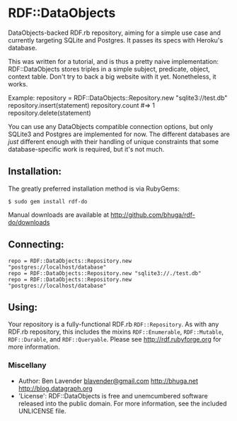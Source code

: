 # RDF::DataObjects

DataObjects-backed RDF.rb repository, aiming for a simple use case and
currently targeting SQLite and Postgres.  It passes its specs with Heroku's
database.

This was written for a tutorial, and is thus a pretty naive implementation:
RDF::DataObjects stores triples in a simple subject, predicate, object, context
table.  Don't try to back a big website with it yet.  Nonetheless, it works.

Example:
    repository = RDF::DataObjects::Repository.new "sqlite3://test.db"
    repository.insert(statement)
    repository.count              #=> 1
    repository.delete(statement)

You can use any DataObjects compatible connection options, but only SQLite3 and
Postgres are implemented for now.  The different databases are *just* different
enough with their handling of unique constraints that some database-specific
work is required, but it's not much.

## Installation:

The greatly preferred installation method is via RubyGems:

    $ sudo gem install rdf-do

Manual downloads are available at <http://github.com/bhuga/rdf-do/downloads>

## Connecting:
  
    repo = RDF::DataObjects::Repository.new "postgres://localhost/database"
    repo = RDF::DataObjects::Repository.new "sqlite3://./test.db"
    repo = RDF::DataObjects::Repository.new "postgres://localhost/database"


## Using:

Your repository is a fully-functional RDF.rb `RDF::Repository`.  As with any
RDF.rb repository, this includes the mixins `RDF::Enumerable`, `RDF::Mutable`,
`RDF::Durable`, and `RDF::Queryable`.  Please see <http://rdf.rubyforge.org> for
more information.

### Miscellany

 * Author: Ben Lavender <blavender@gmail.com> <http://bhuga.net> <http://blog.datagraph.org>
 * 'License':  RDF::DataObjects is free and unemcumbered software released into the public domain.  For more information, see the included UNLICENSE file.


